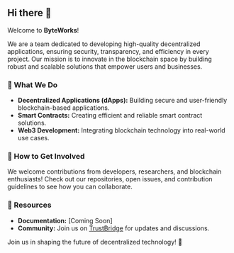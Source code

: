 ## Hi there 👋  

Welcome to **ByteWorks**!  

We are a team dedicated to developing high-quality decentralized applications, ensuring security, transparency, and efficiency in every project. Our mission is to innovate in the blockchain space by building robust and scalable solutions that empower users and businesses.  

### 🚀 What We Do  
- **Decentralized Applications (dApps):** Building secure and user-friendly blockchain-based applications.  
- **Smart Contracts:** Creating efficient and reliable smart contract solutions.  
- **Web3 Development:** Integrating blockchain technology into real-world use cases.  

### 🤝 How to Get Involved  
We welcome contributions from developers, researchers, and blockchain enthusiasts! Check out our repositories, open issues, and contribution guidelines to see how you can collaborate.  

### 📖 Resources  
- **Documentation:** [Coming Soon]  
- **Community:** Join us on [TrustBridge](https://t.me/trustbridgecr) for updates and discussions.  

Join us in shaping the future of decentralized technology! 🚀  
